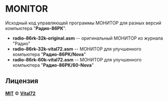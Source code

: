 # MONITOR

Исходный код управляющей программы МОНИТОР для разных версий компьютера "**Радио-86РК**".

* **radio-86rk-32k-original.asm** -- оригинальный МОНИТОР из журнала "Радио"
* **radio-86rk-32k-vital72.asm** -- МОНИТОР для улучшенного компьютера "**Радио-86РК/Nova**"
* **radio-86rk-60k-vital72.asm** -- МОНИТОР для улучшенного компьютера "**Радио-86РК/60-Nova**"

## Лицензия

[**MIT**](https://github.com/radio-86rk/MONITOR/blob/main/LICENSE) © [**Vital72**](https://86rk.ru/)
